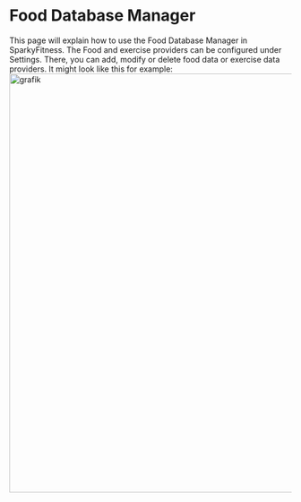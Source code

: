 # Food Database Manager

This page will explain how to use the Food Database Manager in SparkyFitness.
The Food and exercise providers can be configured under Settings. There, you can add, modify or delete food data or exercise data providers. It might look like this for example:
<img width="1692" height="749" alt="grafik" src="https://github.com/user-attachments/assets/af6d8157-7c60-4de2-912c-e9de4f441975" />
